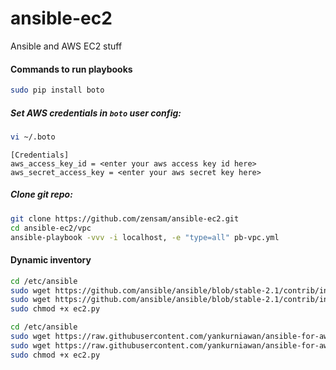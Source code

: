 # ansible-ec2
Ansible and AWS EC2 stuff

#### Commands to run playbooks

```bash
sudo pip install boto
```

##### Set AWS credentials in *``boto``* user config:  
```bash
vi ~/.boto
```
```
[Credentials]
aws_access_key_id = <enter your aws access key id here>
aws_secret_access_key = <enter your aws secret key here>
```
##### Clone git repo:

```bash
git clone https://github.com/zensam/ansible-ec2.git
cd ansible-ec2/vpc
ansible-playbook -vvv -i localhost, -e "type=all" pb-vpc.yml
```


#### Dynamic inventory

```bash
cd /etc/ansible
sudo wget https://github.com/ansible/ansible/blob/stable-2.1/contrib/inventory/ec2.py
sudo wget https://github.com/ansible/ansible/blob/stable-2.1/contrib/inventory/ec2.ini
sudo chmod +x ec2.py
```

```bash
cd /etc/ansible
sudo wget https://raw.githubusercontent.com/yankurniawan/ansible-for-aws/master/ec2.py
sudo wget https://raw.githubusercontent.com/yankurniawan/ansible-for-aws/master/ec2.ini
sudo chmod +x ec2.py
```
